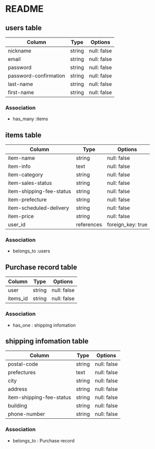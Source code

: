 # README

## users table 

| Column                | Type                | Options                 |
|-----------------------|---------------------|-------------------------|
| nickname              | string              | null: false             |
| email                 | string              | null: false             |
| password              | string              | null: false             |
| password-confirmation | string              | null: false             |
| last-name             | string              | null: false             |
| first-name            | string              | null: false             |

### Association

* has_many :items

## items table

|Column                    |Type        |Options           |
|--------------------------|------------|------------------|
| item-name                | string     | null: false       |
| item-info                | text       | null: false       |
| item-category            | string     | null: false       |
| item-sales-status        | string     | null: false       |
| item-shipping-fee-status | string     | null: false       |
| item-prefecture          | string     | null: false       |
| item-scheduled-delivery  | string     | null: false       |
| item-price               | string     | null: false       |
| user_id                  | references | foreign_key: true |

### Association

- belongs_to :users

## Purchase record table

|Column                    |Type      |Options           |
|--------------------------|--------  |------------------|
| user                     |string    |null: false       |
| items_id                 |string    |null: false       |

### Association

- has_one : shipping infomation

## shipping infomation table

|Column                    |Type      |Options           |
|--------------------------|--------  |------------------|
| postal-code              |string    |null: false       |
| prefectures              |text      |null: false       |
| city                     |string    |null: false       |
| address                  |string    |null: false       |
| item-shipping-fee-status |string    |null: false       |
| building                 |string    |null: false       |
| phone-number             |string    |null: false       |

### Association

- belongs_to : Purchase record

